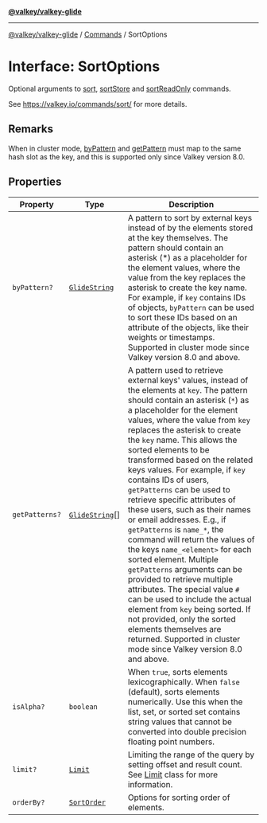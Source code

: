 [**@valkey/valkey-glide**](../../README.md)

***

[@valkey/valkey-glide](../../modules.md) / [Commands](../README.md) / SortOptions

# Interface: SortOptions

Optional arguments to [sort](../../BaseClient/classes/BaseClient.md#sort), [sortStore](../../BaseClient/classes/BaseClient.md#sortstore) and [sortReadOnly](../../BaseClient/classes/BaseClient.md#sortreadonly) commands.

See https://valkey.io/commands/sort/ for more details.

## Remarks

When in cluster mode, [byPattern](SortOptions.md#bypattern) and [getPattern](SortOptions.md#getpatterns) must map to the same hash
    slot as the key, and this is supported only since Valkey version 8.0.

## Properties

| Property | Type | Description |
| ------ | ------ | ------ |
| <a id="bypattern"></a> `byPattern?` | [`GlideString`](../../BaseClient/type-aliases/GlideString.md) | A pattern to sort by external keys instead of by the elements stored at the key themselves. The pattern should contain an asterisk (*) as a placeholder for the element values, where the value from the key replaces the asterisk to create the key name. For example, if `key` contains IDs of objects, `byPattern` can be used to sort these IDs based on an attribute of the objects, like their weights or timestamps. Supported in cluster mode since Valkey version 8.0 and above. |
| <a id="getpatterns"></a> `getPatterns?` | [`GlideString`](../../BaseClient/type-aliases/GlideString.md)[] | A pattern used to retrieve external keys' values, instead of the elements at `key`. The pattern should contain an asterisk (`*`) as a placeholder for the element values, where the value from `key` replaces the asterisk to create the `key` name. This allows the sorted elements to be transformed based on the related keys values. For example, if `key` contains IDs of users, `getPatterns` can be used to retrieve specific attributes of these users, such as their names or email addresses. E.g., if `getPatterns` is `name_*`, the command will return the values of the keys `name_<element>` for each sorted element. Multiple `getPatterns` arguments can be provided to retrieve multiple attributes. The special value `#` can be used to include the actual element from `key` being sorted. If not provided, only the sorted elements themselves are returned. Supported in cluster mode since Valkey version 8.0 and above. |
| <a id="isalpha"></a> `isAlpha?` | `boolean` | When `true`, sorts elements lexicographically. When `false` (default), sorts elements numerically. Use this when the list, set, or sorted set contains string values that cannot be converted into double precision floating point numbers. |
| <a id="limit"></a> `limit?` | [`Limit`](Limit.md) | Limiting the range of the query by setting offset and result count. See [Limit](Limit.md) class for more information. |
| <a id="orderby"></a> `orderBy?` | [`SortOrder`](../enumerations/SortOrder.md) | Options for sorting order of elements. |
